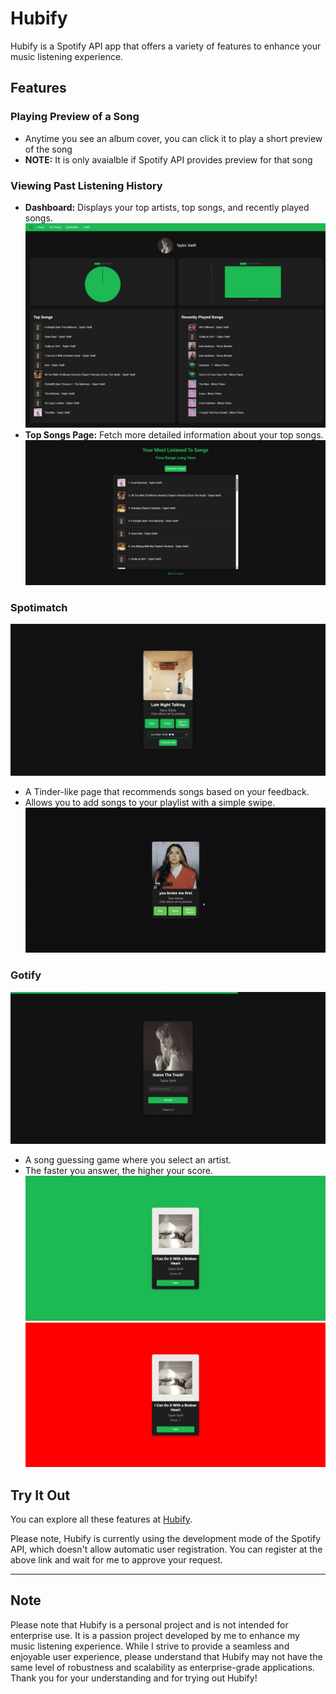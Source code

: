 # Hubify

Hubify is a Spotify API app that offers a variety of features to enhance your music listening experience.

## Features

### Playing Preview of a Song
- Anytime you see an album cover, you can click it to play a short preview of the song
- **NOTE:** It is only avaialble if Spotify API provides preview for that song

### Viewing Past Listening History
- **Dashboard:** Displays your top artists, top songs, and recently played songs.
![Dashboard](screenshots/dashboard.jpeg)
- **Top Songs Page:** Fetch more detailed information about your top songs.
![TopSongs](screenshots/top_songs.jpeg)

### Spotimatch
![Spotimatch](screenshots/spotimatch.jpeg)
- A Tinder-like page that recommends songs based on your feedback.
- Allows you to add songs to your playlist with a simple swipe.
![SpotimatchSwipe](screenshots/spotimatch_swipe.gif)

### Gotify
![Gotify](screenshots/gotify.jpeg)
- A song guessing game where you select an artist.
- The faster you answer, the higher your score.
![GotifyCorrect](screenshots/gotify_correct.jpeg)
![GotifyWrong](screenshots/gotify_wrong.jpeg)

## Try It Out

You can explore all these features at [Hubify](https://hubify.onrender.com).

Please note, Hubify is currently using the development mode of the Spotify API, which doesn't allow automatic user registration. You can register at the above link and wait for me to approve your request.

---

## Note

Please note that Hubify is a personal project and is not intended for enterprise use. It is a passion project developed by me to enhance my music listening experience. While I strive to provide a seamless and enjoyable user experience, please understand that Hubify may not have the same level of robustness and scalability as enterprise-grade applications. Thank you for your understanding and for trying out Hubify!

